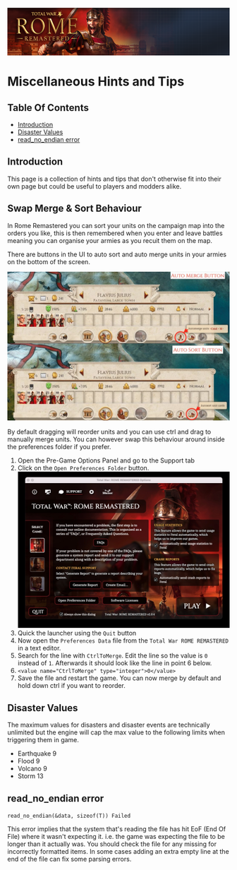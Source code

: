 ![Workshop_header_template](/Workshop_header_template.png)
# Miscellaneous Hints and Tips

## Table Of Contents

   * [Introduction](#introduction)
   * [Disaster Values](*disaster-values)
   * [read_no_endian error](*read_no_endian-error)
   
## Introduction

This page is a collection of hints and tips that don't otherwise fit into their own page but could be useful to players and modders alike.


## Swap Merge & Sort Behaviour

In Rome Remastered you can sort your units on the campaign map into the orders you like, this is then remembered when you enter and leave battles meaning you can organise your armies as you recuit them on the map.

There are buttons in the UI to auto sort and auto merge units in your armies on the bottom of the screen.

![AutoMerge_Autosort](/documentation/feature_guides/images/AutoMerge_Autosort.jpg)

By default dragging will reorder units and you can use ctrl and drag to manually merge units. You can however swap this behaviour around inside the preferences folder if you prefer.

 1. Open the Pre-Game Options Panel and go to the Support tab
 2. Click on the `Open Preferences Folder` button.
![SupportOpenPreferences](/documentation/feature_guides/images/SupportOpenPreferences.jpg)
 3. Quick the launcher using the `Quit` button
 4. Now open the `Preferences Data` file from the `Total War ROME REMASTERED` in a text editor.
 5. Search for the line with `CtrlToMerge`. Edit the line so the value is `0` instead of `1`. Afterwards it should look like the line in point 6 below. 
 6. `<value name="CtrlToMerge" type="integer">0</value>`
 7. Save the file and restart the game. You can now merge by default and hold down ctrl if you want to reorder.

## Disaster Values

The maximum values for disasters and disaster events are technically unlimited but the engine will cap the max value to the following limits when triggering them in game.

* Earthquake 9
* Flood 9
* Volcano 9
* Storm 13

## read_no_endian error

```read_no_endian(&data, sizeof(T)) Failed``` 

This error implies that the system that's reading the file has hit EoF (End Of File)  where it wasn't expecting it. i.e. the game was expecting the file to be longer than it actually was. You should check the file for any missing for incorrectly formatted items. In some cases adding an extra empty line at the end of the file can fix some parsing errors.
